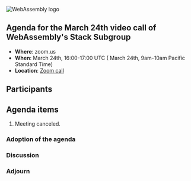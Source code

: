 ![WebAssembly logo](/images/WebAssembly.png)

## Agenda for the March 24th video call of WebAssembly's Stack Subgroup

- **Where**: zoom.us
- **When**:  March 24th, 16:00-17:00 UTC ( March 24th, 9am-10am Pacific Standard Time)
- **Location**: [Zoom call](https://zoom.us/j/91846860726?pwd=NVVNVmpvRVVFQkZTVzZ1dTFEcXgrdz09)

## Participants

## Agenda items

1. Meeting canceled.

### Adoption of the agenda

### Discussion

### Adjourn
